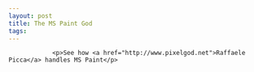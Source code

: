 ```yaml
---
layout: post
title: The MS Paint God
tags:
---
```



                <p>See how <a href="http://www.pixelgod.net">Raffaele Picca</a> handles MS Paint</p>
<div style="text-align:center"><object type="application/x-shockwave-flash" style="width:425px; height:350px" data="http://www.youtube.com/v/sMmpeRNdE8k"><param name="movie" value="http://www.youtube.com/v/sMmpeRNdE8k"></param></object></div>
